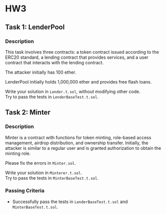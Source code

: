 # HW3

## Task 1: LenderPool

### Description

This task involves three contracts: a token contract issued according to the ERC20 standard, a lending contract that provides services, and a user contract that interacts with the lending contract.

The attacker initially has 100 ether.

LenderPool initially holds 1,000,000 ether and provides free flash loans.

Write your solution in `Lender.t.sol`, without modifying other code.  
Try to pass the tests in `LenderBaseTest.t.sol`.

## Task 2: Minter

### Description

Minter is a contract with functions for token minting, role-based access management, airdrop distribution, and ownership transfer. Initially, the attacker is similar to a regular user and is granted authorization to obtain the minting role.

Please fix the errors in `Minter.sol`.

Write your solution in `Minterer.t.sol`.  
Try to pass the tests in `MinterBaseTest.t.sol`.

### Passing Criteria

- Successfully pass the tests in `LenderBaseTest.t.sol` and `MinterBaseTest.t.sol`.